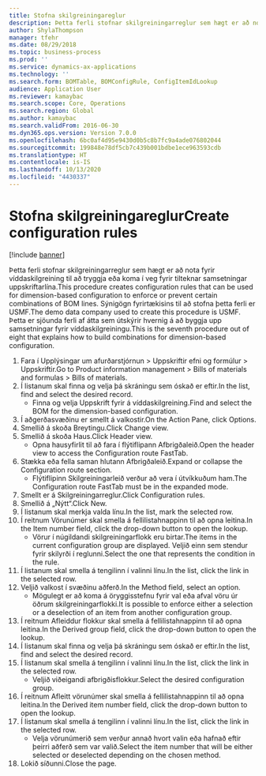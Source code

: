 ```yaml
---
title: Stofna skilgreiningareglur
description: Þetta ferli stofnar skilgreiningarreglur sem hægt er að nota fyrir víddaskilgreining til að tryggja eða koma í veg fyrir tilteknar samsetningar uppskriftarlína.
author: ShylaThompson
manager: tfehr
ms.date: 08/29/2018
ms.topic: business-process
ms.prod: ''
ms.service: dynamics-ax-applications
ms.technology: ''
ms.search.form: BOMTable, BOMConfigRule, ConfigItemIdLookup
audience: Application User
ms.reviewer: kamaybac
ms.search.scope: Core, Operations
ms.search.region: Global
ms.author: kamaybac
ms.search.validFrom: 2016-06-30
ms.dyn365.ops.version: Version 7.0.0
ms.openlocfilehash: 6bc0af4d95e9430d0b5c8b7fc9a4ade076802044
ms.sourcegitcommit: 199848e78df5cb7c439b001bdbe1ece963593cdb
ms.translationtype: HT
ms.contentlocale: is-IS
ms.lasthandoff: 10/13/2020
ms.locfileid: "4430337"
---
```

# <a name="create-configuration-rules"></a><span data-ttu-id="7d3de-103">Stofna skilgreiningareglur</span><span class="sxs-lookup"><span data-stu-id="7d3de-103">Create configuration rules</span></span>

[!include [banner](../../includes/banner.md)]

<span data-ttu-id="7d3de-104">Þetta ferli stofnar skilgreiningarreglur sem hægt er að nota fyrir víddaskilgreining til að tryggja eða koma í veg fyrir tilteknar samsetningar uppskriftarlína.</span><span class="sxs-lookup"><span data-stu-id="7d3de-104">This procedure creates configuration rules that can be used for dimension-based configuration to enforce or prevent certain combinations of BOM lines.</span></span> <span data-ttu-id="7d3de-105">Sýnigögn fyrirtækisins til að stofna þetta ferli er USMF.</span><span class="sxs-lookup"><span data-stu-id="7d3de-105">The demo data company used to create this procedure is USMF.</span></span> <span data-ttu-id="7d3de-106">Þetta er sjöunda ferli af átta sem útskýrir hvernig á að byggja upp samsetningar fyrir víddaskilgreiningu.</span><span class="sxs-lookup"><span data-stu-id="7d3de-106">This is the seventh procedure out of eight that explains how to build combinations for dimension-based configuration.</span></span>

1. <span data-ttu-id="7d3de-107">Fara í Upplýsingar um afurðarstjórnun > Uppskriftir efni og formúlur > Uppskriftir.</span><span class="sxs-lookup"><span data-stu-id="7d3de-107">Go to Product information management > Bills of materials and formulas > Bills of materials.</span></span>
2. <span data-ttu-id="7d3de-108">Í listanum skal finna og velja þá skráningu sem óskað er eftir.</span><span class="sxs-lookup"><span data-stu-id="7d3de-108">In the list, find and select the desired record.</span></span>
    * <span data-ttu-id="7d3de-109">Finna og velja Uppskrift fyrir á víddaskilgreining.</span><span class="sxs-lookup"><span data-stu-id="7d3de-109">Find and select the BOM for the dimension-based configuration.</span></span>  
3. <span data-ttu-id="7d3de-110">Í aðgerðasvæðinu er smellt á valkostir.</span><span class="sxs-lookup"><span data-stu-id="7d3de-110">On the Action Pane, click Options.</span></span>
4. <span data-ttu-id="7d3de-111">Smellið á skoða Breytingu.</span><span class="sxs-lookup"><span data-stu-id="7d3de-111">Click Change view.</span></span>
5. <span data-ttu-id="7d3de-112">Smellið á skoða Haus.</span><span class="sxs-lookup"><span data-stu-id="7d3de-112">Click Header view.</span></span>
    * <span data-ttu-id="7d3de-113">Opna hausyfirlit til að fara í flýtiflipann Afbrigðaleið.</span><span class="sxs-lookup"><span data-stu-id="7d3de-113">Open the header view to access the Configuration route FastTab.</span></span>  
6. <span data-ttu-id="7d3de-114">Stækka eða fella saman hlutann Afbrigðaleið.</span><span class="sxs-lookup"><span data-stu-id="7d3de-114">Expand or collapse the Configuration route section.</span></span>
    * <span data-ttu-id="7d3de-115">Flýtiflipinn Skilgreiningarleið verður að vera í útvíkkuðum ham.</span><span class="sxs-lookup"><span data-stu-id="7d3de-115">The Configuration route FastTab must be in the expanded mode.</span></span>  
7. <span data-ttu-id="7d3de-116">Smellt er á Skilgreiningarreglur.</span><span class="sxs-lookup"><span data-stu-id="7d3de-116">Click Configuration rules.</span></span>
8. <span data-ttu-id="7d3de-117">Smellið á „Nýtt“.</span><span class="sxs-lookup"><span data-stu-id="7d3de-117">Click New.</span></span>
9. <span data-ttu-id="7d3de-118">Í listanum skal merkja valda línu.</span><span class="sxs-lookup"><span data-stu-id="7d3de-118">In the list, mark the selected row.</span></span>
10. <span data-ttu-id="7d3de-119">Í reitnum Vörunúmer skal smella á fellilistahnappinn til að opna leitina.</span><span class="sxs-lookup"><span data-stu-id="7d3de-119">In the Item number field, click the drop-down button to open the lookup.</span></span>
    * <span data-ttu-id="7d3de-120">Vörur í núgildandi skilgreiningarflokk eru birtar.</span><span class="sxs-lookup"><span data-stu-id="7d3de-120">The items in the current configuration group are displayed.</span></span> <span data-ttu-id="7d3de-121">Veljið einn sem stendur fyrir skilyrði í reglunni.</span><span class="sxs-lookup"><span data-stu-id="7d3de-121">Select the one that represents the condition in the rule.</span></span>  
11. <span data-ttu-id="7d3de-122">Í listanum skal smella á tengilinn í valinni línu.</span><span class="sxs-lookup"><span data-stu-id="7d3de-122">In the list, click the link in the selected row.</span></span>
12. <span data-ttu-id="7d3de-123">Veljið valkost í svæðinu aðferð.</span><span class="sxs-lookup"><span data-stu-id="7d3de-123">In the Method field, select an option.</span></span>
    * <span data-ttu-id="7d3de-124">Mögulegt er að koma á öryggisstefnu fyrir val eða afval vöru úr öðrum skilgreiningarflokki.</span><span class="sxs-lookup"><span data-stu-id="7d3de-124">It is possible to enforce either a selection or a deselection of an item from another configuration group.</span></span>  
13. <span data-ttu-id="7d3de-125">Í reitnum Afleiddur flokkur skal smella á fellilistahnappinn til að opna leitina.</span><span class="sxs-lookup"><span data-stu-id="7d3de-125">In the Derived group field, click the drop-down button to open the lookup.</span></span>
14. <span data-ttu-id="7d3de-126">Í listanum skal finna og velja þá skráningu sem óskað er eftir.</span><span class="sxs-lookup"><span data-stu-id="7d3de-126">In the list, find and select the desired record.</span></span>
15. <span data-ttu-id="7d3de-127">Í listanum skal smella á tengilinn í valinni línu.</span><span class="sxs-lookup"><span data-stu-id="7d3de-127">In the list, click the link in the selected row.</span></span>
    * <span data-ttu-id="7d3de-128">Veljið viðeigandi afbrigðisflokkur.</span><span class="sxs-lookup"><span data-stu-id="7d3de-128">Select the desired configuration group.</span></span>  
16. <span data-ttu-id="7d3de-129">Í reitnum Afleitt vörunúmer skal smella á fellilistahnappinn til að opna leitina.</span><span class="sxs-lookup"><span data-stu-id="7d3de-129">In the Derived item number field, click the drop-down button to open the lookup.</span></span>
17. <span data-ttu-id="7d3de-130">Í listanum skal smella á tengilinn í valinni línu.</span><span class="sxs-lookup"><span data-stu-id="7d3de-130">In the list, click the link in the selected row.</span></span>
    * <span data-ttu-id="7d3de-131">Velja vörunúmerið sem verður annað hvort valin eða hafnað eftir þeirri aðferð sem var valið.</span><span class="sxs-lookup"><span data-stu-id="7d3de-131">Select the item number that will be either selected or deselected depending on the chosen method.</span></span>  
18. <span data-ttu-id="7d3de-132">Lokið síðunni.</span><span class="sxs-lookup"><span data-stu-id="7d3de-132">Close the page.</span></span>

